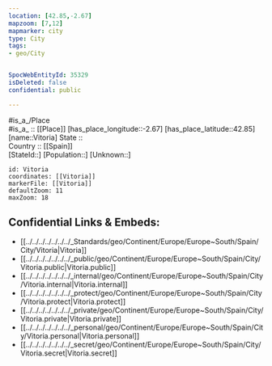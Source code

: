 ```yaml
---
location: [42.85,-2.67] 
mapzoom: [7,12] 
mapmarker: city 
type: City
tags:
- geo/City


SpocWebEntityId: 35329
isDeleted: false
confidential: public

---
```

#is_a_/Place  
#is_a_ :: [[Place]] 
[has_place_longitude::-2.67] 
[has_place_latitude::42.85] 
[name::Vitoria] 
State ::  
Country :: [[Spain]]  
[StateId::] 
[Population::] 
[Unknown::] 


```leaflet
id: Vitoria
coordinates: [[Vitoria]] 
markerFile: [[Vitoria]] 
defaultZoom: 11 
maxZoom: 18
```


## Confidential Links & Embeds: 
- [[../../../../../../../_Standards/geo/Continent/Europe/Europe~South/Spain/City/Vitoria|Vitoria]] 
- [[../../../../../../../_public/geo/Continent/Europe/Europe~South/Spain/City/Vitoria.public|Vitoria.public]] 
- [[../../../../../../../_internal/geo/Continent/Europe/Europe~South/Spain/City/Vitoria.internal|Vitoria.internal]] 
- [[../../../../../../../_protect/geo/Continent/Europe/Europe~South/Spain/City/Vitoria.protect|Vitoria.protect]] 
- [[../../../../../../../_private/geo/Continent/Europe/Europe~South/Spain/City/Vitoria.private|Vitoria.private]] 
- [[../../../../../../../_personal/geo/Continent/Europe/Europe~South/Spain/City/Vitoria.personal|Vitoria.personal]] 
- [[../../../../../../../_secret/geo/Continent/Europe/Europe~South/Spain/City/Vitoria.secret|Vitoria.secret]] 
